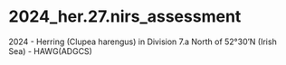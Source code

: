 # 2024_her.27.nirs_assessment
2024 - Herring (Clupea harengus) in Division 7.a North of 52°30’N (Irish Sea) - HAWG(ADGCS)
